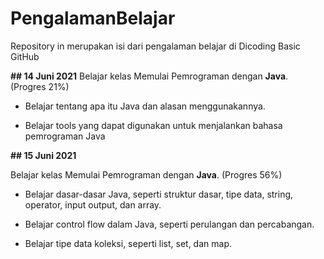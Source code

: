 # PengalamanBelajar
Repository in merupakan isi dari pengalaman belajar di Dicoding Basic GitHub


**## 14 Juni 2021**
Belajar kelas Memulai Pemrograman dengan **Java**. (Progres 21%)

* Belajar tentang apa itu Java dan alasan menggunakannya.

* Belajar tools yang dapat digunakan untuk menjalankan bahasa pemrograman Java




**## 15 Juni 2021**

Belajar kelas Memulai Pemrograman dengan **Java**. (Progres 56%)

  * Belajar dasar-dasar Java, seperti struktur dasar, tipe data, string, operator, input output, dan array.

  * Belajar control flow dalam Java, seperti perulangan dan percabangan.

  * Belajar tipe data koleksi, seperti list, set, dan map.


